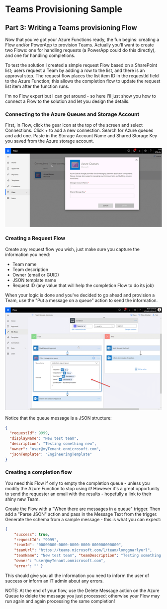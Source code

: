 # Teams Provisioning Sample

## Part 3: Writing a Teams provisioning Flow

Now that you've got your Azure Functions ready, the fun begins: creating a Flow and/or PowerApp to provision Teams. Actually you'll want to create two Flows: one for handling requests (a PowerApp could do this directly), and one for handling completions.

To test the solution I created a simple request Flow based on a SharePoint list; users request a Team by adding a row to the list, and there is an approval step. The request flow places the list item ID in the requestId field to the Azure Function; this allows the completion flow to update the request list item after the function runs.

I'm no Flow expert but I can get around - so here I'll just show you how to connect a Flow to the solution and let you design the details.

### Connecting to the Azure Queues and Storage Account

First, in Flow, click the gear icon at the top of the screen and select Connections. Click + to add a new connection. Search for Azure queues and add one. Paste in the Storage Account Name and Shared Storage Key you saved from the Azure storage account.

![Connecting to Azure Queues](./images/Flow-001-0-ConnectToQueues.png)

### Creating a Request Flow

Create any request flow you wish, just make sure you capture the information you need:

* Team name
* Team description
* Owner (email or GUID)
* JSON template name
* Request ID (any value that will help the completion Flow to do its job)

When your logic is done and you've decided to go ahead and provision a Team, use the "Put a message on a queue" action to send the information.

![Add to queue](./images/Flow-002-0-AddToQueue.png)

Notice that the queue message is a JSON structure:

~~~JSON
{
  "requestId": 9999,
  "displayName": "New test team",
  "description": "Testing something new",
  "owner": "user@myTenant.onmicrosoft.com",
  "jsonTemplate": "EngineeringTemplate"
}
~~~

### Creating a completion flow

You need this Flow if only to empty the completion queue - unless you modify the Azure Function to stop using it! However it's a great opportunity to send the requester an email with the results - hopefully a link to their shiny new Team.

Create the Flow with a "When there are messages in a queue" trigger. Then add a "Parse JSON" action and pass in the Message Text from the trigger. Generate the schema from a sample message - this is what you can expect:

~~~JSON
{
    "success": true,
    "requestId": "9999",
    "teamId": "00000000-0000-0000-0000-000000000000",
    "teamUrl": "https://teams.microsoft.com/l/team/longgnarlyurl",
    "teamName": "New test team", "teamDescription": "Testing something new",
    "owner": "user@myTenant.onmicrosoft.com",
    "error": "" }
~~~

This should give you all the information you need to inform the user of success or inform an IT admin about any errors. 

NOTE: At the end of your flow, use the Delete Message action on the Azure Queue to delete the message you just processed; otherwise your Flow may run again and again processing the same completion!
